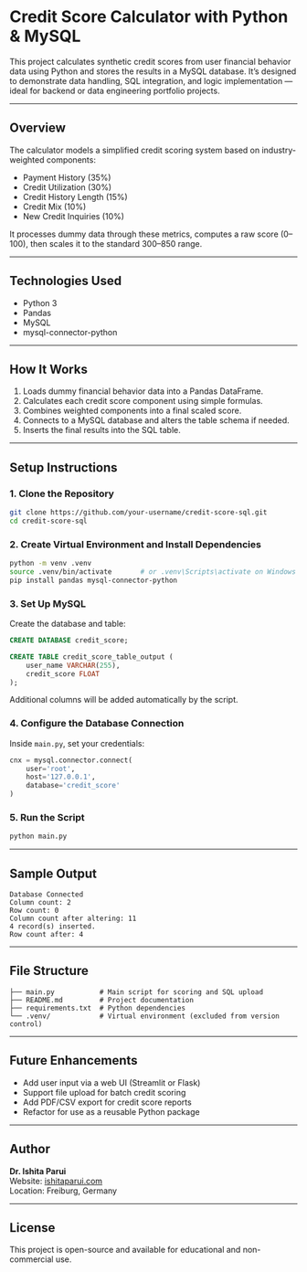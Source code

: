 # Credit Score Calculator with Python & MySQL

This project calculates synthetic credit scores from user financial behavior data using Python and stores the results in a MySQL database. It’s designed to demonstrate data handling, SQL integration, and logic implementation — ideal for backend or data engineering portfolio projects.

---

## Overview

The calculator models a simplified credit scoring system based on industry-weighted components:

- Payment History (35%)
- Credit Utilization (30%)
- Credit History Length (15%)
- Credit Mix (10%)
- New Credit Inquiries (10%)

It processes dummy data through these metrics, computes a raw score (0–100), then scales it to the standard 300–850 range.

---

## Technologies Used

- Python 3
- Pandas
- MySQL
- mysql-connector-python

---

## How It Works

1. Loads dummy financial behavior data into a Pandas DataFrame.
2. Calculates each credit score component using simple formulas.
3. Combines weighted components into a final scaled score.
4. Connects to a MySQL database and alters the table schema if needed.
5. Inserts the final results into the SQL table.

---

## Setup Instructions

### 1. Clone the Repository

```bash
git clone https://github.com/your-username/credit-score-sql.git
cd credit-score-sql
```

### 2. Create Virtual Environment and Install Dependencies

```bash
python -m venv .venv
source .venv/bin/activate       # or .venv\Scripts\activate on Windows
pip install pandas mysql-connector-python
```

### 3. Set Up MySQL

Create the database and table:

```sql
CREATE DATABASE credit_score;

CREATE TABLE credit_score_table_output (
    user_name VARCHAR(255),
    credit_score FLOAT
);
```

Additional columns will be added automatically by the script.

### 4. Configure the Database Connection

Inside `main.py`, set your credentials:

```python
cnx = mysql.connector.connect(
    user='root',
    host='127.0.0.1',
    database='credit_score'
)
```

### 5. Run the Script

```bash
python main.py
```

---

## Sample Output

```
Database Connected
Column count: 2
Row count: 0
Column count after altering: 11
4 record(s) inserted.
Row count after: 4
```

---

## File Structure

```
├── main.py           # Main script for scoring and SQL upload
├── README.md         # Project documentation
├── requirements.txt  # Python dependencies
└── .venv/            # Virtual environment (excluded from version control)
```

---

## Future Enhancements

- Add user input via a web UI (Streamlit or Flask)
- Support file upload for batch credit scoring
- Add PDF/CSV export for credit score reports
- Refactor for use as a reusable Python package

---

## Author

**Dr. Ishita Parui**\
Website: [ishitaparui.com](https://ishitaparui.com)\
Location: Freiburg, Germany

---

## License

This project is open-source and available for educational and non-commercial use.

